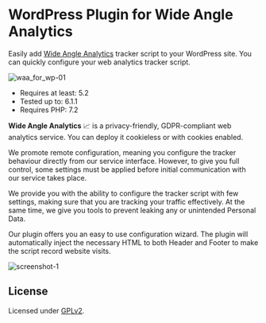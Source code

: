 # WordPress Plugin for Wide Angle Analytics

Easily add [Wide Angle Analytics](https://wideangle.co) tracker script to your WordPress site. You can quickly configure your web analytics tracker script.

![waa_for_wp-01](https://user-images.githubusercontent.com/4896588/147422633-05962399-d832-478a-a83a-c69daa791879.png)


* Requires at least: 5.2
* Tested up to: 6.1.1
* Requires PHP: 7.2


**Wide Angle Analytics** 📈 is a privacy-friendly, GDPR-compliant web analytics service. You can deploy it cookieless or with cookies enabled.

We promote remote configuration, meaning you configure the tracker behaviour directly from our service interface. However, to give you full control, some settings must be applied before initial communication with our service takes place.

We provide you with the ability to configure the tracker script with few settings, making sure that you are tracking your traffic effectively. At the same time, we give you tools to prevent leaking any or unintended Personal Data.

Our plugin offers you an easy to use configuration wizard. The plugin will automatically inject the necessary HTML to both Header and Footer to make the script record website visits.

![screenshot-1](https://user-images.githubusercontent.com/4896588/147422408-06696860-dae3-49f2-827d-bbd4af2bca04.jpg)

## License

Licensed under [GPLv2](https://www.gnu.org/licenses/old-licenses/gpl-2.0.en.html).
